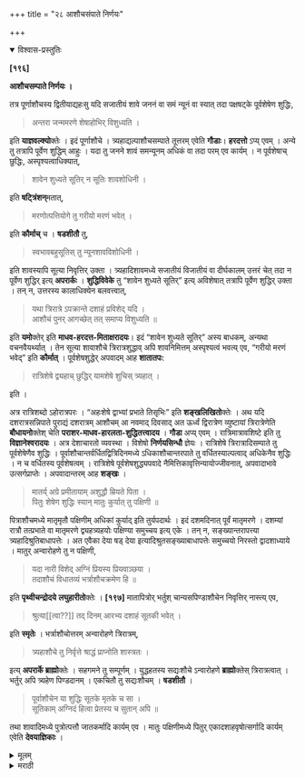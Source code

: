 +++
title = "२८ आशौचसंपाते निर्णयः"

+++


<details open><summary>विश्वास-प्रस्तुतिः</summary>

**[१९६]**

**आशौचसम्पाते निर्णयः ।**

तत्र पूर्णाशौचस्य द्वितीयाद्यहःसु यदि सजातीयं शावे जननं वा समं न्यूनं वा स्यात् तदा पक्षषट्के पूर्वशेषेण शुद्धिः,

> अन्तरा जन्ममरणे शेषाहोभिर् विशुध्यति ।

इति **याज्ञवल्क्यो**क्तेः । इदं पूर्णाशौचे । त्र्यहाद्यल्पाशौचसम्पाते तूत्तरम् एवेति **गौडाः**। **हरदत्तो** ऽप्य् एवम् । अन्ये तु तत्रापि पूर्वेण शुद्धिम् आहुः । यदा तु जनने शावं समन्यूनम् अधिकं वा तदा परम् एव कार्यम् । न पूर्वशेषाच् छुद्धिः, अस्पृश्यत्वाधिक्यात्, 

> शावेन शुध्यते सूतिर् न सूतिः शावशोधिनी ।

इति **षट्त्रिंशन्**मतात्,

> मरणोत्पत्तियोगे तु गरीयो मरणं भवेत् ।

इति **कौर्माच्** च । **षडशीतौ** तु,

> स्वभावबहुसूतिस् तु न्यूनशावविशोधिनी ।

इति शावस्यापि सूत्या निवृत्तिर् उक्ता । त्र्यहादिशावमध्ये सजातीयं विजातीयं वा दीर्घकालम् उत्तरं चेत् तदा न पूर्वेण शुद्धिर् इत्य् **अपरार्कः** । **शुद्धिविवेके** तु “शावेन शुध्यते सूतिर्” इत्य् अविशेषात् तत्रापि पूर्वेण शुद्धिर् उक्ता । तन् न, उत्तरस्य कालाधिक्येन बलवत्त्वात्,

> यथा त्रिरात्रे ऽपक्रान्ते दशाहं प्रविशेद् यदि ।  
आशौचं पुनर् आगच्छेत् तत् समाप्य विशुध्यति ॥

इति **यमो**क्तेर् इति **माधव-हरदत्त-मिताक्षरादयः**। इदं “शावेन शुध्यते सूतिर्” अस्य बाधकम्, अन्यथा वचनवैयर्थ्यात् । तेन सूत्या शावाशौचे त्रिरात्रशुद्धाव् अपि शावनिमित्तम् अस्पृश्यत्वं भवत्य् एव, “गरीयो मरणं भवेद्” इति **कौर्मात्** । पूर्वशेषशुद्धेर् अपवादम् आह **शातातपः**:

> रात्रिशेषे द्व्यहाच् छुद्धिर् यामशेषे शुचिस् त्र्यहात् । 

इति ।

अत्र रात्रिशब्दो ऽहोरात्रपरः । “अहःशेषे द्वाभ्यां प्रभाते तिसृभिः” इति **शङ्खलिखितो**क्तेः । अथ यदि दशरात्रसन्निपाते पुराद्यं दशरात्रम् आशौचम् आ नवमाद् दिवसाद् अत ऊर्ध्वं द्विरात्रेण व्युष्टायां त्रिरात्रेणेति **बौधायनो**क्तेश् चेति **पराशर-माधव-हारलता-शुद्धितत्त्वादय** । **गौडा** अप्य् एवम् । रात्रिमात्रावशिष्टे इति तु **विज्ञानेश्वरादयः** । अत्र देशाचारतो व्यवस्था । विशेषो **निर्णयसिन्धौ** ज्ञेयः । रात्रिशेषे त्रिरात्रादिसम्पाते तु पूर्वशेषेणैव शुद्धिः । पूर्वाशौचान्तर्वर्धितद्वित्रिदिनमध्ये ऽधिकाशौचान्तरपाते तु वर्धितस्याल्पत्वाद् अधिकेनैव शुद्धिः । न च वर्धितस्य पूर्वशेषत्वम् । रात्रिशेषे पूर्वशेषशुद्ध्यपवादे नैमित्तिकावृत्तिन्यायोज्जीवनात्, अपवादाभावे उत्सर्गप्राप्तेः । अपवादान्तरम् आह **शङ्खः** ।

> मातर्य् अग्रे प्रमीतायाम् अशुद्धौ म्रियते पिता ।  
पितुः शेषेण शुद्धिः स्यान् मातुः कुर्यात् तु पक्षिणी ॥

पित्राशौचमध्ये मातृमृतौ पक्षिणीम् अधिकां कुर्याद् इति तुर्यपदार्थः । इदं दशमदिनात् पूर्वं मातृमरणे । दशम्यां रात्रौ तत्प्रभाते वा मातृमरणे द्व्यहत्र्यहयोः पक्षिण्या समुच्चय इत्य् एके । तन् न, सङ्ख्यान्तरापत्त्या त्र्यहादिश्रुतिबाधापत्तेः । अत एवैका देया षड् देया इत्यादिश्रुतसङ्ख्याबाधापत्तेः समुच्चयो निरस्तो द्वादशाध्याये । मातुर् अन्वारोहणे तु न पक्षिणी,

> यदा नारी विशेद् अग्निं प्रियस्य प्रियवाञ्छया ।  
तदाशौचं विधातव्यं भर्त्राशौचक्रमेण हि ॥

इति **पृथ्वीचन्द्रोदये** **लघुहारीतो**क्तेः । **[१९७]** मातापित्रोर् भर्तुश् चान्यसपिण्डाशौचेन निवृत्तिर् नास्त्य् एव,

> श्रुत्या[[त्वा??]] तद् दिनम् आरभ्य दशाहं सूतकी भवेत् ।

इति **स्मृतेः** । भर्त्राशौचोत्तरम् अन्वारोहणे त्रिरात्रम्,

> त्र्यहाशौचे तु निर्वृत्ते श्राद्धं प्राप्नोति शास्त्रतः ।

इत्य् **अपरार्के ब्राह्मो**क्तेः । सहगमने तु सम्पूर्णम् । युद्धहतस्य सद्यःशौचे ऽन्वारोहणे **ब्राह्मो**क्तेस् त्रिरात्रत्वात् । भर्तुर् अपि त्र्यहेण पिण्डदानम् । एकचितौ तु सद्यःशौचम् । **षडशीतौ** ।

> पूर्वाशौचेन या शुद्धिः सूतके मृतके च सा ।  
सूतिकाम् अग्निदं हित्वा प्रेतस्य च सुतान् अपि ॥

तथा शावादिमध्ये पुत्रोत्पत्तौ जातकर्मादि कार्यम् एव । मातुः पक्षिणीमध्ये पितुर् एकादशाहवृषोत्सर्गादि कार्यम् एवेति **देवयाज्ञिकाः** ।
</details>

<details><summary>मूलम्</summary>

**[१९६]**

**आशौचसम्पाते निर्णयः ।**

तत्र पूर्णाशौचस्य द्वितीयाद्यहःसु यदि सजातीयं शावे जननं वा समं न्यूनं वा स्यात् तदा पक्षषट्के पूर्वशेषेण शुद्धिः,

> अन्तरा जन्ममरणे शेषाहोभिर् विशुध्यति ।

इति **याज्ञवल्क्यो**क्तेः । इदं पूर्णाशौचे । त्र्यहाद्यल्पाशौचसम्पाते तूत्तरम् एवेति **गौडाः**। **हरदत्तो** ऽप्य् एवम् । <u>अन्ये तु</u> तत्रापि पूर्वेण शुद्धिम् आहुः । यदा तु जनने शावं समन्यूनम् अधिकं वा तदा परम् एव कार्यम् । न पूर्वशेषाच् छुद्धिः, अस्पृश्यत्वाधिक्यात्, 

> शावेन शुध्यते सूतिर् न सूतिः शावशोधिनी ।

इति **षट्त्रिंशन्**मतात्,

> मरणोत्पत्तियोगे तु गरीयो मरणं भवेत् ।

इति **कौर्माच्** च । **षडशीतौ** तु,

> स्वभावबहुसूतिस् तु न्यूनशावविशोधिनी ।

इति शावस्यापि सूत्या निवृत्तिर् उक्ता । त्र्यहादिशावमध्ये सजातीयं विजातीयं वा दीर्घकालम् उत्तरं चेत् तदा न पूर्वेण शुद्धिर् इत्य् **अपरार्कः** । **शुद्धिविवेके** तु “शावेन शुध्यते सूतिर्” इत्य् अविशेषात् तत्रापि पूर्वेण शुद्धिर् उक्ता । तन् न, उत्तरस्य कालाधिक्येन बलवत्त्वात्,

> यथा त्रिरात्रे ऽपक्रान्ते दशाहं प्रविशेद् यदि ।  
आशौचं पुनर् आगच्छेत् तत् समाप्य विशुध्यति ॥

इति **यमो**क्तेर् इति **माधव-हरदत्त-मिताक्षरादयः**। इदं “शावेन शुध्यते सूतिर्” अस्य बाधकम्, अन्यथा वचनवैयर्थ्यात् । तेन सूत्या शावाशौचे त्रिरात्रशुद्धाव् अपि शावनिमित्तम् अस्पृश्यत्वं भवत्य् एव, “गरीयो मरणं भवेद्” इति **कौर्मात्** । पूर्वशेषशुद्धेर् अपवादम् आह **शातातपः**:

> रात्रिशेषे द्व्यहाच् छुद्धिर् यामशेषे शुचिस् त्र्यहात् । 

इति ।

अत्र रात्रिशब्दो ऽहोरात्रपरः । “अहःशेषे द्वाभ्यां प्रभाते तिसृभिः” इति **शङ्खलिखितो**क्तेः । अथ यदि दशरात्रसन्निपाते पुराद्यं दशरात्रम् आशौचम् आ नवमाद् दिवसाद् अत ऊर्ध्वं द्विरात्रेण व्युष्टायां त्रिरात्रेणेति **बौधायनो**क्तेश् चेति **पराशर-माधव-हारलता-शुद्धितत्त्वादय** । **गौडा** अप्य् एवम् । रात्रिमात्रावशिष्टे इति तु **विज्ञानेश्वरादयः** । अत्र देशाचारतो व्यवस्था । विशेषो **निर्णयसिन्धौ** ज्ञेयः । रात्रिशेषे त्रिरात्रादिसम्पाते तु पूर्वशेषेणैव शुद्धिः । पूर्वाशौचान्तर्वर्धितद्वित्रिदिनमध्ये ऽधिकाशौचान्तरपाते तु वर्धितस्याल्पत्वाद् अधिकेनैव शुद्धिः । न च वर्धितस्य पूर्वशेषत्वम् । रात्रिशेषे पूर्वशेषशुद्ध्यपवादे नैमित्तिकावृत्तिन्यायोज्जीवनात्, अपवादाभावे उत्सर्गप्राप्तेः । अपवादान्तरम् आह **शङ्खः** ।

> मातर्य् अग्रे प्रमीतायाम् अशुद्धौ म्रियते पिता ।  
पितुः शेषेण शुद्धिः स्यान् मातुः कुर्यात् तु पक्षिणी ॥

पित्राशौचमध्ये मातृमृतौ पक्षिणीम् अधिकां कुर्याद् इति तुर्यपदार्थः । इदं दशमदिनात् पूर्वं मातृमरणे । दशम्यां रात्रौ तत्प्रभाते वा मातृमरणे द्व्यहत्र्यहयोः पक्षिण्या समुच्चय इत्य् <u>एके</u> । <u>तन् न</u>, सङ्ख्यान्तरापत्त्या त्र्यहादिश्रुतिबाधापत्तेः । अत एवैका देया षड् देया इत्यादिश्रुतसङ्ख्याबाधापत्तेः समुच्चयो निरस्तो द्वादशाध्याये । मातुर् अन्वारोहणे तु न पक्षिणी,

> यदा नारी विशेद् अग्निं प्रियस्य प्रियवाञ्छया ।  
तदाशौचं विधातव्यं भर्त्राशौचक्रमेण हि ॥

इति **पृथ्वीचन्द्रोदये** **लघुहारीतो**क्तेः । **[१९७]** मातापित्रोर् भर्तुश् चान्यसपिण्डाशौचेन निवृत्तिर् नास्त्य् एव,

> श्रुत्या[[त्वा??]] तद् दिनम् आरभ्य दशाहं सूतकी भवेत् ।

इति **स्मृतेः** । भर्त्राशौचोत्तरम् अन्वारोहणे त्रिरात्रम्,

> त्र्यहाशौचे तु निर्वृत्ते श्राद्धं प्राप्नोति शास्त्रतः ।

इत्य् **अपरार्के ब्राह्मो**क्तेः । सहगमने तु सम्पूर्णम् । युद्धहतस्य सद्यःशौचे ऽन्वारोहणे **ब्राह्मो**क्तेस् त्रिरात्रत्वात् । भर्तुर् अपि त्र्यहेण पिण्डदानम् । एकचितौ तु सद्यःशौचम् । **षडशीतौ** ।

> पूर्वाशौचेन या शुद्धिः सूतके मृतके च सा ।  
सूतिकाम् अग्निदं हित्वा प्रेतस्य च सुतान् अपि ॥

तथा शावादिमध्ये पुत्रोत्पत्तौ जातकर्मादि कार्यम् एव । मातुः पक्षिणीमध्ये पितुर् एकादशाहवृषोत्सर्गादि कार्यम् एवेति **देवयाज्ञिकाः** । 
</details>

<details><summary>मराठी</summary>

आतां आशौनसम्पाताचा निर्णय साङ्गतो. 

त्याम्त पूर्णाशौचाच्या दुस-या दिवसापासून पुढे सजातीय सूतक किंवा मृतक सम अथवा न्यून आले असेल तर, ३ मामपर्यम्त पूर्वाशौचान्ती शुद्धि होते; कारण,-'मृतकाम्त जन नाशौच किंवा सूतक व अन्य मृतक आल्यास पूर्वशेषाने शुद्धि होते," अमं याज्ञवल्क्य वचन आहे; परन्तु, हे पूर्णाशौचाचा सम्पात (एकाम्त दुसरे येणे) झाल्याम. "यहादि अ ल्पाशौचसम्पाताम्त तर,- उत्तराशौचानं शुद्धि,” असे गोड ह्मणतात. हरदत्तही अमेय ह्मणतो. अन्य तर, पूर्वाशौचानें शुद्धि माङ्गतात. ज्या वेळी जननाशीचाम्त सम न्यून किंवा अधिक मृतकाशीच येईल तेव्हां ते पूर्ण धरावेम्. पूर्वशेषाने शुद्धि होत नाहीम्; कारण, मृतकाम्त अस्पृश्यत्व अधिक आहे. "मृतका सूतक निवृत्त होते; पण सूनकानें मृतक निवृत्त होत नाही," अमं पत्रिंशन्मन आहे. “मरण व जनन याञ्चा योग झाल्यास पहिले विशेष आहे," अम्में कूर्मपुराणवनन आहे. पडशीतीत तर-- "विशेषसूतकानें न्यून मृतकाची निवृत्ति होते,” अमी मृतकाची मूतकाने निवृत्ति मां गितली आहे. " ३ दिवम वगरे मृतकाम्त मनातीय अथवा विजातीय अधिक द्वितीय आशौच असेल तर, पहिल्याने शुद्धि होत नाही," अमें अपरार्क ह्मणतो. शुदिविवे काम्त तर "मृतकार्ने सूतक निवृत्त होते, असा अविशेष आहे ह्मणून, पूर्वोक्त विषयाम्त प हिल्याने शुद्धि होते," असे साङ्गितले आहे. ते अप्रमाण होय; कारण,-पुढल्याचा काल अधिक असल्यावरून, त्यास सबलत्व आहे. जसे-"प्रथम आलेले त्रिरात्र आशौच चालू असून, त्याम्त जर, दशरात्र येईल तर दशरात्राची समाप्ति होताम्च शुद्ध होतो असें यमाचे वचन आहे." ह्मणून माधवहरदत्तमिताक्षरादिक हेच योग्य ह्मणतात. हे वचन-"मृतका में सूतकनिवृत्ति होते." या पत्रिंशन्मतस्थ वाक्याचें बाधक आहे असें जाणावेम्. नाही तर वचनन्यर्थता होईल. यावरून सूतकाम्त मृतक त्रिरात्र धरल्याने शुद्धि होते, तथापि तन्नि मित्तक अस्पृश्यत्व असतेच. कारण,-"मरणनिमित्तक आशौच सूतकाहून श्रेष्ठ आहे," असें कूर्मपुराणवचन आहे. पूर्वाशौचशेषानें शुद्धीविषयीं अपवाद शातातप साङ्गतो-" अहोरात्र शेष असेल तर २ दिवसान्नी, व १ प्रहर शेष असेल तर ३ दि. वसान्नी शुद्धि होते.” येथे जो रात्रिशब्द आहे तो अहोरात्रपर आहे. “ १ दिवस शेष असल्यास २ दिवसान्नी, सकाळी १ प्रहर शेष असल्यास ३ दिवसान्नी शुद्धि होते," अशी शङ्खलिखितोक्ति आहे. व " जर दशरात्राचा सन्निपात न होतां पहिले दशरात्र ९ दिवस झालेम्, नन्तर २ रात्रि गेल्याने शुद्ध होतो; परन्तु दुसऱ्या रात्रीच्या प्रातःकाळी तिसरे आले तर, त्रिरात्राने शुद्धि होते, " असें बौधायनवचन आहे. ह्मणून पराशर, माधव, हारलता व शुद्धितत्त्वादिक ह्मणतात. गोडही असेम्च ह्मणतात. "१ रात्र मात्र शिल्लक असल्यास पूर्वोक्त व्यवस्था योग्य आहे, " असें तर विज्ञानेश्वरादिक ह्मणतात. येथे देशाचारतः व्यवस्था. यान्तला विशेष निर्णयसिन्धूत जाणावा. १ रात्र शेष राहून त्याम्त अन्य त्रिरात्रादिकाञ्चा जर सम्पात झाला तर, पूर्वशेषानेच शुद्धि. पूर्वाशौचाम्त वाढि वलेल्या २ किंवा ३ दिवसाम्त अधिक दुसरे आल्यास, वाढिवल्याचे अल्पत्व असून, त्याचे आधिक्य आहे ह्मणून द्वितीयान्ती शुद्धि होते. यावरून, वर्धिताचे पूर्वशेषत्व १ रात्रशेषाम्त पूर्वशेष शुद्धीचा अपवाद असतां नैमित्तिक आवृत्ति होत नाहीम्; कारण, तसे करणे न्यायविरुद्ध आहे. अपवादाञ्चा अभाव असल्यास उत्सर्गतः प्राप्ति होईल. या विषयीं दुसरा अपवाद शङ्ख साङ्गतो-" माता प्रथम मेली असून तिच्या आशौचाम्त जर बाप मरेल तर, पितृशेषाने शुद्ध होतो, व मातेचे पक्षिणी धरावें." यावरून, पित्राशौचाम्त जर माता मेली तर १ पक्षिणी अधिक धरावे, असा या वाक्याच्या चतुर्थ चरणाचा अभिप्राय आहे. हे १० दिवसाम्पूर्वी माता मेली तर. " दहाव्या रात्री व ११ वे दिवशी प्रातःकाळी माता मेल्यास २ व ३ दिवसाञ्चा पक्षिणीशी समुच्चय करावा, " असे कित्येक ह्मणतात, ते योग्य नाही. कारण, आशौचदिनसङ्ख्या आली तर व्यहादिक श्रुतीञ्चा बाध होईल ह्मणून, " १ द्यावी, ६ द्याव्या, " इत्यादि वर्णित सङ्ख्याञ्चा बाध येईल ह्मणून मीमांसेच्या १२ व्या अध्यायाम्त जैमिनीने समुच्चयाचा निरास केला आहे. माता अन्वा. रोहण करील तर पक्षिणी नाहीम्; कारण, " जर पतीचे प्रिय करण्याच्या हेतुनें स्त्री अ मिप्रवेश करील तर, तिचे आशौच पतीप्रमाणे धरावेम्, " अशी पृथ्वीचन्द्रोदयाम्त लघु हारीतोक्ति आहे. माता पिता व पति याञ्चे आशौच अन्यसपिण्डाशौचाने निवृत्त होत नाही, कारण, " पूर्वोक्त तिघाञ्चे मरण श्रवण झाल्या दिवसापासून, १० दिवस अशुचि रहा, " असी स्मृति आहे. व " पतीच्या आशौचानन्तर, स्त्रीने अन्वारोहण केल्यास त्रिरात्र, व त्रिदिन असेल तर ते निवृत्त झाल्यावर श्राद्ध प्राप्त होते," असी अपराकाम्त ब्रह्मपुराणोक्ति आहे. जर तिने सहगमन केले असेल तर, आशौच सम्पूर्ण धरावेम्; कारण "युद्धहताचें तत्काल शौच, व अन्वारोहणी त्रिरात्र" ब्राह्मवचनाने प्राप्त होते. पतीने पिण्डदानही ३ दिवसान्नी. एक चिति असेल तर तत्काल शुद्धि. षडशीतीत-"सूतकाम्त व मृतकाम्त जी पूर्वाशौचानं शुद्धि होते ती बाळन्तीण व अग्निदानादिक क्रिया करणारा, व मृताचे पुत्र यांवाञ्चून होते. तमेम्च मृतकाम्त पुत्र झाल्यास तत्सम्बन्धि जातकर्मादिक आशी चान्तच करावें." "मातेच्या पक्षिणीत पित्यानें एकादशाहिक वृपोत्सर्गादिक करावें," अमें देवयाज्ञिक ह्मणतो. 
</details>
